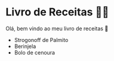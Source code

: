 # Livro de Receitas :man_cook:



Olá, bem vindo ao meu livro de receitas :wave:

- Strogonoff de Palmito	
- Berinjela
- Bolo de cenoura
